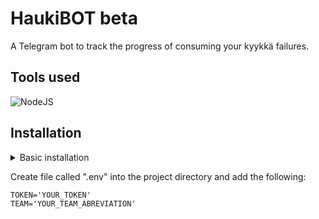 # HaukiBOT beta

A Telegram bot to track the progress of consuming your kyykkä failures.

## Tools used

![NodeJS](https://img.shields.io/badge/Node.js-43853D?style=for-the-badge&logo=node.js&logoColor=white)

## Installation

<details>
  <summary>Basic installation</summary>
  
  Basic pre-install and how to run the bot. 
  
  1. Make sure you have node installed.
 
  2. Navigate (in terminal) to the project root and run
  ```
  npm install
  ```
  3. Create the .env file as instructed below
  
  4. To run, in project root
  ```
  node index
  ```
  
</details>

  
Create file called ".env" into the project directory and add the following:

```
TOKEN='YOUR_TOKEN'
TEAM='YOUR_TEAM_ABREVIATION'
```

